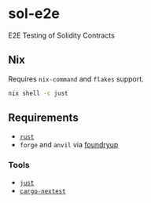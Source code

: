 # sol-e2e

E2E Testing of Solidity Contracts

## Nix

Requires `nix-command` and `flakes` support.

```bash
nix shell -c just
```

## Requirements

- [`rust`](https://rustup.rs)
- `forge` and `anvil` via
  [foundryup](https://book.getfoundry.sh/getting-started/installation)

### Tools

- [`just`](https://just.systems)
- [`cargo-nextest`](https://nexte.st)
